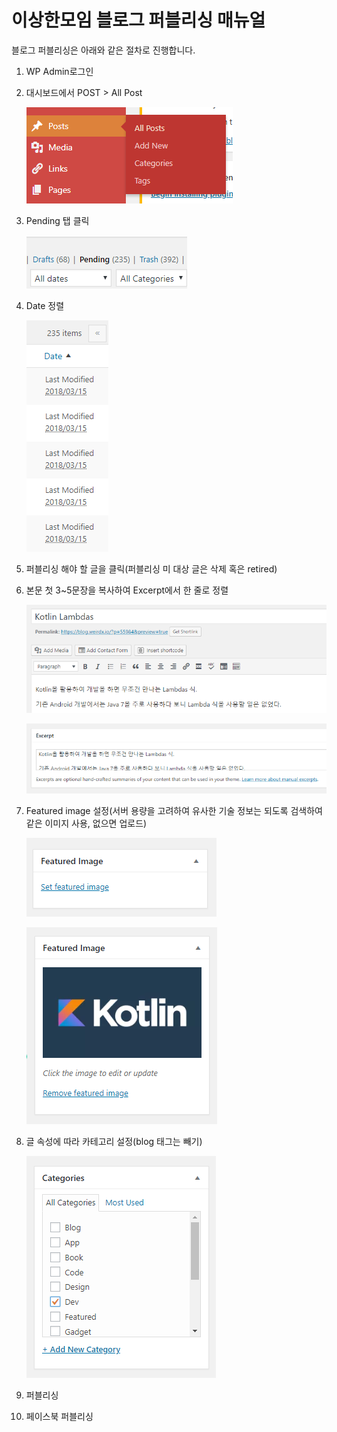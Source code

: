 # 이상한모임 블로그 퍼블리싱 매뉴얼

블로그 퍼블리싱은 아래와 같은 절차로 진행합니다. 

1. WP Admin로그인

2. 대시보드에서 POST > All Post

   ![post > all post](https://github.com/lemonadegt/bitterlemonMemo/blob/master/Images/001_weirdmeetupblogpublishingprocess/01.png?raw=true)

3. Pending 탭 클릭

   ![pending](https://github.com/lemonadegt/bitterlemonMemo/blob/master/Images/001_weirdmeetupblogpublishingprocess/02.png?raw=true)

4. Date 정렬

   ![](https://github.com/lemonadegt/bitterlemonMemo/blob/master/Images/001_weirdmeetupblogpublishingprocess/03.png?raw=true)

5. 퍼블리싱 해야 할 글을 클릭(퍼블리싱 미 대상 글은 삭제 혹은 retired)

6. 본문 첫 3~5문장을 복사하여 Excerpt에서 한 줄로 정렬

   ![main](https://github.com/lemonadegt/bitterlemonMemo/blob/master/Images/001_weirdmeetupblogpublishingprocess/04.png?raw=true)

   ![excerpt](https://github.com/lemonadegt/bitterlemonMemo/blob/master/Images/001_weirdmeetupblogpublishingprocess/05.png?raw=true)

7. Featured image 설정(서버 용량을 고려하여 유사한 기술 정보는 되도록 검색하여 같은 이미지 사용, 없으면 업로드)

   ![featuredimage](https://github.com/lemonadegt/bitterlemonMemo/blob/master/Images/001_weirdmeetupblogpublishingprocess/06.png?raw=true)

   ![set image](https://github.com/lemonadegt/bitterlemonMemo/blob/master/Images/001_weirdmeetupblogpublishingprocess/08.png?raw=true)

8. 글 속성에 따라 카테고리 설정(blog 태그는 빼기)

   ![categories](https://github.com/lemonadegt/bitterlemonMemo/blob/master/Images/001_weirdmeetupblogpublishingprocess/10.png?raw=true)

9. 퍼블리싱

10. 페이스북 퍼블리싱























